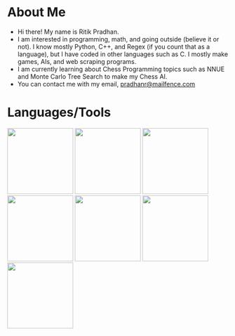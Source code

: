 # About Me
* Hi there! My name is Ritik Pradhan.
* I am interested in programming, math, and going outside (believe it or not). I know mostly Python, C++, and Regex (if you count that as a language), but I have coded in other languages such as C. I mostly make games, AIs, and web scraping programs.
* I am currently learning about Chess Programming topics such as NNUE and Monte Carlo Tree Search to make my Chess AI.
* You can contact me with my email, pradhanr@mailfence.com

# Languages/Tools
<div>
<img width="150px" src="https://cdn.jsdelivr.net/gh/devicons/devicon@latest/icons/python/python-original.svg" />
<img width="150px" src="https://cdn.jsdelivr.net/gh/devicons/devicon@latest/icons/cplusplus/cplusplus-original.svg" />
<img width="150px" src="https://cdn.jsdelivr.net/gh/devicons/devicon@latest/icons/c/c-original.svg" />
<img width="150px" src="https://cdn.jsdelivr.net/gh/devicons/devicon@latest/icons/linux/linux-original.svg" />
<img width="150px" src="https://cdn.jsdelivr.net/gh/devicons/devicon@latest/icons/pytorch/pytorch-plain-wordmark.svg" />
<img width="150px" src="https://cdn.jsdelivr.net/gh/devicons/devicon@latest/icons/pandas/pandas-original-wordmark.svg" />  
<img width="150px" src="https://cdn.jsdelivr.net/gh/devicons/devicon@latest/icons/flask/flask-original-wordmark.svg" />
</div>
